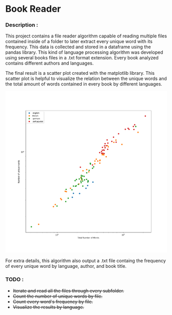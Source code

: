 # Book Reader

### Description :

This project contains a file reader algorithm capable of reading multiple files contained inside of a folder to later extract every unique word with its frequency. This data is collected and stored in a dataframe using the pandas library. This kind of language processing algorithm was developed using several books files in a .txt format extension. Every book analyzed contains different authors and languages.

The final result is a scatter plot created with the matplotlib library. This scatter plot is helpful to visualize the relation between the unique words and the total amount of words contained in every book by different languages.

![scatter_plot](https://github.com/igerardoh/book-reader/blob/master/total_vs_unique_words.png "relation between unique words and total amount of words")

For extra details, this algorithm also output a .txt file containg the frequency of every unique word by language, author, and book title.

### TODO :

  - ~~Iterate and read all the files through every subfolder.~~
  - ~~Count the number of unique words by file.~~
  - ~~Count every word's frequency by file.~~
  - ~~Visualize the results by language.~~